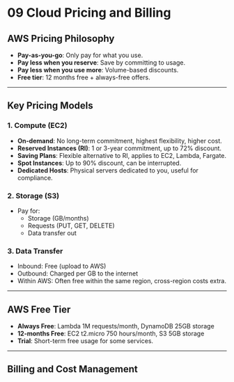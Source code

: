 # 09 Cloud Pricing and Billing

## AWS Pricing Philosophy
- **Pay-as-you-go**: Only pay for what you use.
- **Pay less when you reserve**: Save by committing to usage.
- **Pay less when you use more**: Volume-based discounts.
- **Free tier**: 12 months free + always-free offers.

---

## Key Pricing Models
### 1. Compute (EC2)
- **On-demand**: No long-term commitment, highest flexibility, higher cost.
- **Reserved Instances (RI)**: 1 or 3-year commitment, up to 72% discount.
- **Saving Plans**: Flexible alternative to RI, applies to EC2, Lambda, Fargate.
- **Spot Instances**: Up to 90% discount, can be interrupted.
- **Dedicated Hosts**: Physical servers dedicated to you, useful for compliance.

### 2. Storage (S3)
- Pay for:
  - Storage (GB/months)
  - Requests (PUT, GET, DELETE)
  - Data transfer out

### 3. Data Transfer
- Inbound: Free (upload to AWS)
- Outbound: Charged per GB to the internet
- Within AWS: Often free within the same region, cross-region costs extra.

---

## AWS Free Tier
- **Always Free**: Lambda 1M requests/month, DynamoDB 25GB storage
- **12-months Free**: EC2 t2.micro 750 hours/month, S3 5GB storage
- **Trial**: Short-term free usage for some services.

---

## Billing and Cost Management

